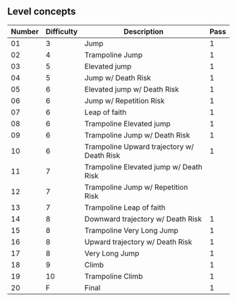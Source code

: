 ## Level concepts

|Number|Difficulty|Description|Pass|
|-|-|-|-|
|01|3|Jump|1|
|02|4|Trampoline Jump|1|
|03|5|Elevated jump|1|
|04|5|Jump w/ Death Risk|1|
|05|6|Elevated jump w/ Death Risk|1|
|06|6|Jump w/ Repetition Risk|1|
|07|6|Leap of faith|1|
|08|6|Trampoline Elevated jump|1|
|09|6|Trampoline Jump w/ Death Risk|1|
|10|6|Trampoline Upward trajectory w/ Death Risk|1|
|11|7|Trampoline Elevated jump w/ Death Risk||
|12|7|Trampoline Jump w/ Repetition Risk||
|13|7|Trampoline Leap of faith||
|14|8|Downward trajectory w/ Death Risk|1|
|15|8|Trampoline Very Long Jump|1|
|16|8|Upward trajectory w/ Death Risk|1|
|17|8|Very Long Jump|1|
|18|9|Climb|1|
|19|10|Trampoline Climb|1|
|20|F|Final|1|
